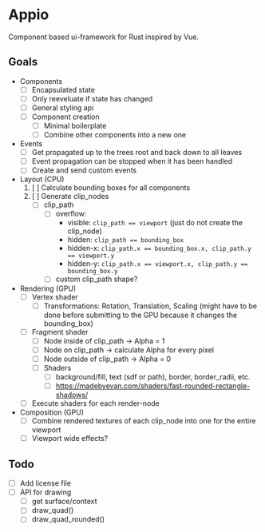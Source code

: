 # Appio

Component based ui-framework for Rust inspired by Vue.

## Goals

- Components
  - [ ] Encapsulated state
  - [ ] Only reeveluate if state has changed
  - [ ] General styling api
  - [ ] Component creation
    - [ ] Minimal boilerplate
    - [ ] Combine other components into a new one
- Events
  - [ ] Get propagated up to the trees root and back down to all leaves
  - [ ] Event propagation can be stopped when it has been handled
  - [ ] Create and send custom events
- Layout (CPU)
  1. [ ] Calculate bounding boxes for all components
  2. [ ] Generate clip_nodes
     - [ ] clip_path
       - [ ] overflow:
         - visible: `clip_path == viewport` (just do not create the clip_node)
         - hidden: `clip_path == bounding_box`
         - hidden-x: `clip_path.x == bounding_box.x, clip_path.y == viewport.y`
         - hidden-y: `clip_path.x == viewport.x, clip_path.y == bounding_box.y`
       - [ ] custom clip_path shape?
- Rendering (GPU)
  - [ ] Vertex shader
    - [ ] Transformations: Rotation, Translation, Scaling (might have to be done before submitting to the GPU because it changes the bounding_box)
  - [ ] Fragment shader
    - [ ] Node inside of clip_path -> Alpha = 1
    - [ ] Node on clip_path -> calculate Alpha for every pixel
    - [ ] Node outside of clip_path -> Alpha = 0
    - [ ] Shaders
      - [ ] background/fill, text (sdf or path), border, border_radii, etc.
      - [ ] https://madebyevan.com/shaders/fast-rounded-rectangle-shadows/
  - [ ] Execute shaders for each render-node
- Composition (GPU)
  - [ ] Combine rendered textures of each clip_node into one for the entire viewport
  - [ ] Viewport wide effects?

## Todo

- [ ] Add license file
- [ ] API for drawing
  - [ ] get surface/context
  - [ ] draw_quad()
  - [ ] draw_quad_rounded()
